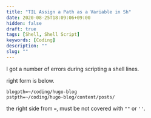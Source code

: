 ```yaml
---
title: "TIL Assign a Path as a Variable in Sh"
date: 2020-08-25T18:09:06+09:00
hidden: false
draft: true
tags: [Shell, Shell Script]
keywords: [Coding]
description: ""
slug: ""
---
```


I got a number of errors during scripting a shell lines.

right form is below.
```
blogpth=~/coding/hugo-blog
pstpth=~/coding/hugo-blog/content/posts/
```

the right side from `=`, must be not covered with `""` or `''`.

